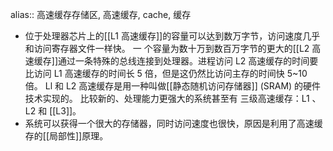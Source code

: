 alias:: 高速缓存存储区, 高速缓存, cache, 缓存

- 位于处理器芯片上的[[L1 高速缓存]]的容量可以达到数万字节，访问速度几乎和访问寄存器文件一样快。
  一 个容量为数十万到数百万字节的更大的[[L2 高速缓存]]通过一条特殊的总线连接到处理器。进程访问 L2 高速缓存的时间要比访问 L1 高速缓存的时间长 5 倍，但是这仍然比访问主存的时间快 5~10 倍。
  Ll 和 L2 高速缓存是用一种叫做[[静态随机访问存储器]] (SRAM) 的硬件技术实现的。
  比较新的、处理能力更强大的系统甚至有 三级高速缓存：L1 、L2 和 [[L3]]。
- 系统可以获得一个很大的存储器，同时访问速度也很快，原因是利用了高速缓存的[[局部性]]原理。